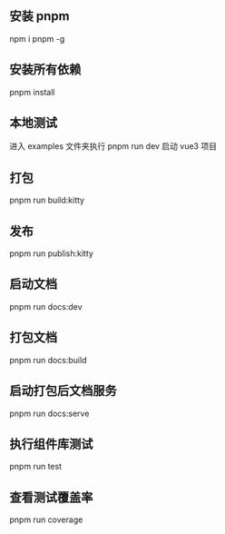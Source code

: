 ## 安装 pnpm

npm i pnpm -g

## 安装所有依赖

pnpm install

## 本地测试

进入 examples 文件夹执行 pnpm run dev 启动 vue3 项目

## 打包

pnpm run build:kitty

## 发布

pnpm run publish:kitty

## 启动文档

pnpm run docs:dev

## 打包文档

pnpm run docs:build

## 启动打包后文档服务

pnpm run docs:serve

## 执行组件库测试

pnpm run test

## 查看测试覆盖率

pnpm run coverage
